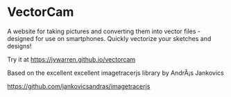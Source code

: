 # VectorCam

A website for taking pictures and converting them into vector files - designed for use on smartphones. Quickly vectorize your sketches and designs!

Try it at https://jywarren.github.io/vectorcam

Based on the excellent excellent imagetracerjs library by AndrÃ¡s Jankovics

https://github.com/jankovicsandras/imagetracerjs
